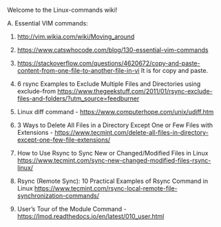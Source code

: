 Welcome to the Linux-commands wiki!

A. Essential VIM commands: 
1. http://vim.wikia.com/wiki/Moving_around

2. https://www.catswhocode.com/blog/130-essential-vim-commands

3. https://stackoverflow.com/questions/4620672/copy-and-paste-content-from-one-file-to-another-file-in-vi It is for copy and paste.

4. 6 rsync Examples to Exclude Multiple Files and Directories using exclude-from https://www.thegeekstuff.com/2011/01/rsync-exclude-files-and-folders/?utm_source=feedburner

5. Linux diff command - https://www.computerhope.com/unix/udiff.htm

6. 3 Ways to Delete All Files in a Directory Except One or Few Files with Extensions - 
https://www.tecmint.com/delete-all-files-in-directory-except-one-few-file-extensions/

7. How to Use Rsync to Sync New or Changed/Modified Files in Linux 
https://www.tecmint.com/sync-new-changed-modified-files-rsync-linux/

8. Rsync (Remote Sync): 10 Practical Examples of Rsync Command in Linux
https://www.tecmint.com/rsync-local-remote-file-synchronization-commands/

9. User’s Tour of the Module Command - 
https://lmod.readthedocs.io/en/latest/010_user.html
